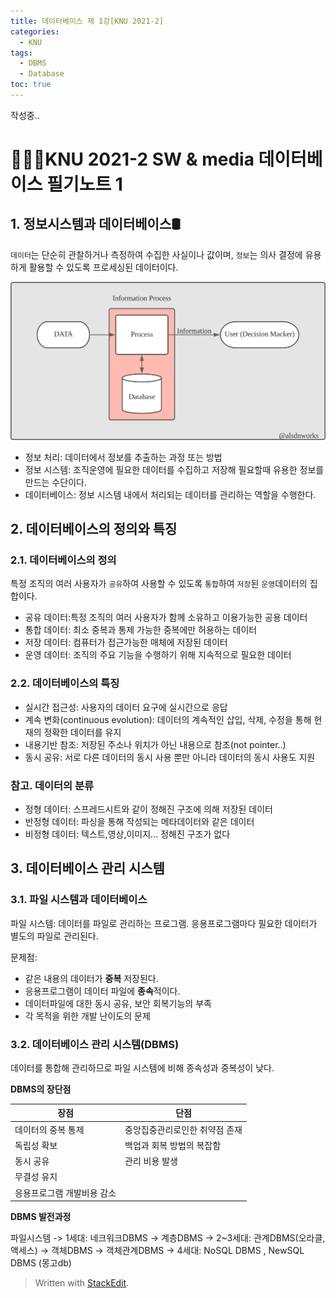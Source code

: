 ```yaml
---
title: 데이터베이스 제 1강[KNU 2021-2]
categories:
  - KNU
tags:
  - DBMS
  - Database
toc: true
---
```


작성중..

# 👨‍💻🏫KNU 2021-2 SW & media 데이터베이스 필기노트 1

## 1. 정보시스템과 데이터베이스🛢

`데이터`는 단순히 관찰하거나 측정하여 수집한 사실이나 값이며,
`정보`는 의사 결정에 유용하게 활용할 수 있도록 프로세싱된 데이터이다. 

![database1](/assets/img/database_1.png) 

- 정보 처리: 데이터에서 정보를 추출하는 과정 또는 방법
- 정보 시스템: 조직운영에 필요한 데이터를 수집하고 저장해 필요할때 유용한 정보를 만드는 수단이다.
- 데이터베이스: 정보 시스템 내에서 처리되는 데이터를 관리하는 역할을 수행한다.




## 2. 데이터베이스의 정의와 특징

### 2.1. 데이터베이스의 정의

 특정 조직의 여러 사용자가 `공유`하여 사용할 수 있도록 `통합`하여 `저장`된 `운영`데이터의 집합이다.

- 공유 데이터:특정 조직의 여러 사용자가 함께 소유하고 이용가능한 공용 데이터
- 통합 데이터: 최소 중복과 통제 가능한 중복에만 허용하는 데이터
- 저장 데이터: 컴퓨터가 접근가능한 매체에 저장된 데이터
- 운영 데이터: 조직의 주요 기능을 수행하기 위해 지속적으로 필요한 데이터

### 2.2. 데이터베이스의 특징 

- 실시간 접근성: 사용자의 데이터 요구에 실시간으로 응답
- 계속 변화(continuous evolution): 데이터의 계속적인 삽입, 삭제, 수정을 통해 현재의 정확한 데이터를 유지
- 내용기반 참조: 저장된 주소나 위치가 아닌 내용으로 참조(not pointer..)
- 동시 공유: 서로 다른 데이터의 동시 사용 뿐만 아니라 데이터의 동시 사용도 지원

### 참고. 데이터의 분류

- 정형 데이터: 스프레드시트와 같이 정해진 구조에 의해 저장된 데이터
- 반정형 데이터: 파싱을 통해 작성되는 메타데이터와 같은 데이터
- 비정형 데이터: 텍스트,영상,이미지... 정해진 구조가 없다

## 3. 데이터베이스 관리 시스템

### 3.1. 파일 시스템과 데이터베이스

파일 시스템: 데이터를 파일로 관리하는 프로그램. 응용프로그램마다 필요한 데이터가 별도의 파일로 관리된다.

문제점: 

- 같은 내용의 데이터가 **중복** 저장된다. 
- 응용프로그램이 데이터 파일에 **종속**적이다.
- 데이터파일에 대한 동시 공유, 보안 회복기능의 부족
- 각 목적을 위한 개발 난이도의 문제

### 3.2. 데이터베이스 관리 시스템(DBMS)	

데이터를 통합해 관리하므로 파일 시스템에 비해 종속성과 중복성이 낮다.

**DBMS의 장단점**

| 장점 | 단점 |
|-----|-----|
| 데이터의 중복 통제 | 중앙집중관리로인한 취약점 존재 |
| 독립성 확보 | 백업과 회복 방법의 복잡함 |
| 동시 공유 |관리 비용 발생|
| 무결성 유지 |     |
| 응용프로그램 개발비용 감소 |     |
			

**DBMS 발전과정**

파일시스템 ->
1세대: 네크워크DBMS -> 계층DBMS -> 
2~3세대: 관계DBMS(오라클, 액세스) -> 객체DBMS -> 객체관계DBMS -> 
4세대: NoSQL DBMS , NewSQL DBMS (몽고db)		

> Written with [StackEdit](https://stackedit.io/).
